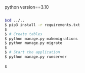 python version==3.10



````python
````

```bash
$cd ../..
$ pip3 install -r requirements.txt
$
$ # Create tables
$ python manage.py makemigrations
$ python manage.py migrate
$
$ # Start the application 
$ python manage.py runserver 
```

s
